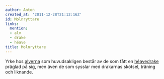 ```yaml
---
author: Anton
created_at: '2011-12-28T21:12:16Z'
id: Molnryttare
links:
  mention:
  - alv
  - drake
  - héave
title: Molnryttare
---
```


Yrke hos [alverna] som huvudsakligen består av de som fått en [héave][][drake] präglad på sig, men
även de som sysslar med drakarnas skötsel, träning och liknande.

  [alverna]: alv
  [héave]: héave
  [drake]: drake
